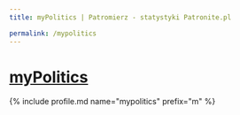 ```yaml
---
title: myPolitics | Patromierz - statystyki Patronite.pl

permalink: /mypolitics
---
```


# [myPolitics](https://patronite.pl/mypolitics)

{% include profile.md name="mypolitics" prefix="m" %}
